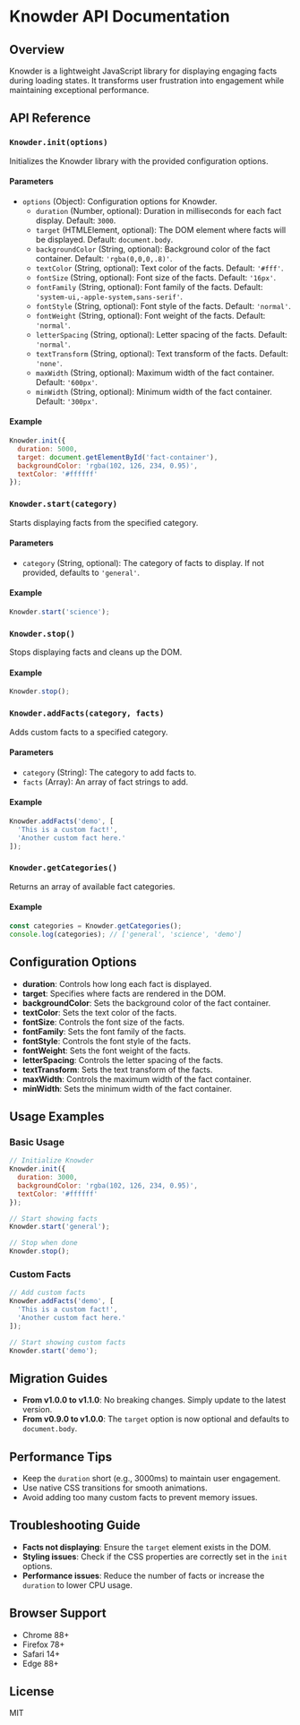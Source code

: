 # Knowder API Documentation

## Overview
Knowder is a lightweight JavaScript library for displaying engaging facts during loading states. It transforms user frustration into engagement while maintaining exceptional performance.

## API Reference

### `Knowder.init(options)`
Initializes the Knowder library with the provided configuration options.

#### Parameters
- `options` (Object): Configuration options for Knowder.
  - `duration` (Number, optional): Duration in milliseconds for each fact display. Default: `3000`.
  - `target` (HTMLElement, optional): The DOM element where facts will be displayed. Default: `document.body`.
  - `backgroundColor` (String, optional): Background color of the fact container. Default: `'rgba(0,0,0,.8)'`.
  - `textColor` (String, optional): Text color of the facts. Default: `'#fff'`.
  - `fontSize` (String, optional): Font size of the facts. Default: `'16px'`.
  - `fontFamily` (String, optional): Font family of the facts. Default: `'system-ui,-apple-system,sans-serif'`.
  - `fontStyle` (String, optional): Font style of the facts. Default: `'normal'`.
  - `fontWeight` (String, optional): Font weight of the facts. Default: `'normal'`.
  - `letterSpacing` (String, optional): Letter spacing of the facts. Default: `'normal'`.
  - `textTransform` (String, optional): Text transform of the facts. Default: `'none'`.
  - `maxWidth` (String, optional): Maximum width of the fact container. Default: `'600px'`.
  - `minWidth` (String, optional): Minimum width of the fact container. Default: `'300px'`.

#### Example
```javascript
Knowder.init({
  duration: 5000,
  target: document.getElementById('fact-container'),
  backgroundColor: 'rgba(102, 126, 234, 0.95)',
  textColor: '#ffffff'
});
```

### `Knowder.start(category)`
Starts displaying facts from the specified category.

#### Parameters
- `category` (String, optional): The category of facts to display. If not provided, defaults to `'general'`.

#### Example
```javascript
Knowder.start('science');
```

### `Knowder.stop()`
Stops displaying facts and cleans up the DOM.

#### Example
```javascript
Knowder.stop();
```

### `Knowder.addFacts(category, facts)`
Adds custom facts to a specified category.

#### Parameters
- `category` (String): The category to add facts to.
- `facts` (Array): An array of fact strings to add.

#### Example
```javascript
Knowder.addFacts('demo', [
  'This is a custom fact!',
  'Another custom fact here.'
]);
```

### `Knowder.getCategories()`
Returns an array of available fact categories.

#### Example
```javascript
const categories = Knowder.getCategories();
console.log(categories); // ['general', 'science', 'demo']
```

## Configuration Options
- **duration**: Controls how long each fact is displayed.
- **target**: Specifies where facts are rendered in the DOM.
- **backgroundColor**: Sets the background color of the fact container.
- **textColor**: Sets the text color of the facts.
- **fontSize**: Controls the font size of the facts.
- **fontFamily**: Sets the font family of the facts.
- **fontStyle**: Controls the font style of the facts.
- **fontWeight**: Sets the font weight of the facts.
- **letterSpacing**: Controls the letter spacing of the facts.
- **textTransform**: Sets the text transform of the facts.
- **maxWidth**: Controls the maximum width of the fact container.
- **minWidth**: Sets the minimum width of the fact container.

## Usage Examples
### Basic Usage
```javascript
// Initialize Knowder
Knowder.init({
  duration: 3000,
  backgroundColor: 'rgba(102, 126, 234, 0.95)',
  textColor: '#ffffff'
});

// Start showing facts
Knowder.start('general');

// Stop when done
Knowder.stop();
```

### Custom Facts
```javascript
// Add custom facts
Knowder.addFacts('demo', [
  'This is a custom fact!',
  'Another custom fact here.'
]);

// Start showing custom facts
Knowder.start('demo');
```

## Migration Guides
- **From v1.0.0 to v1.1.0**: No breaking changes. Simply update to the latest version.
- **From v0.9.0 to v1.0.0**: The `target` option is now optional and defaults to `document.body`.

## Performance Tips
- Keep the `duration` short (e.g., 3000ms) to maintain user engagement.
- Use native CSS transitions for smooth animations.
- Avoid adding too many custom facts to prevent memory issues.

## Troubleshooting Guide
- **Facts not displaying**: Ensure the `target` element exists in the DOM.
- **Styling issues**: Check if the CSS properties are correctly set in the `init` options.
- **Performance issues**: Reduce the number of facts or increase the `duration` to lower CPU usage.

## Browser Support
- Chrome 88+
- Firefox 78+
- Safari 14+
- Edge 88+

## License
MIT 